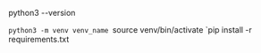 python3 --version

`python3 -m venv venv_name
`source venv/bin/activate
`pip install -r requirements.txt 